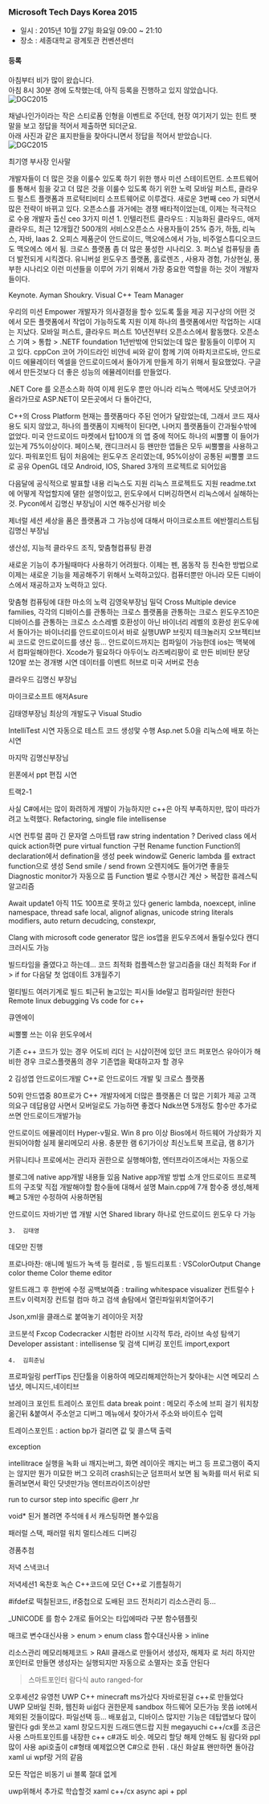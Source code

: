 ### Microsoft Tech Days Korea 2015  

- 일시 : 2015년 10월 27일 화요일 09:00 ~ 21:10  
- 장소 : 세종대학교 광계토관 컨벤션센터  

#### 등록  

아침부터 비가 많이 왔습니다.  
아침 8시 30분 경에 도착했는데, 아직 등록을 진행하고 있지 않았습니다.  
  ![DGC2015](https://github.com/DevStarSJ/Study/blob/master/Blog/Conference/2015/image/small.2015-10-27-Techdays.01.jpg?raw=true)  
 
채널나인가이라는 작은 스티로폼 인형을 이벤트로 주던데, 현장 여기저기 있는 힌트 팻말을 보고 정답을 적어서 제출하면 되더군요.  
아래 사진과 같은 표지판들을 찾아다니면서 정답을 적어서 받았습니다.  
    ![DGC2015](https://github.com/DevStarSJ/Study/blob/master/Blog/Conference/2015/image/2015-10-27-Techdays.03.jpg?raw=true)





최기영 부사장 인사말

개발자들이 더 많은 것을 이룰수 있도록 하기 위한 행사
미션 스테이트먼트.
소프트웨어를 통해서 힘을 갖고 더 많은 것을 이룰수 있도록 하기 위한 노력
모바일 퍼스트, 클라우드 펄스트
플랫폼과 프로턱티비티
소프트웨어로 이루겠다.
새로운 3번째 ceo 가 되면서 많은 전략이 바뀌고 있다.
오픈소스를 과거에는 경쟁 배타적이었는데, 이제는 적극적으로 수용
개발자 출신 ceo
3가지 미션
	1.	인텔리전트 클라우드 : 지능화된 클라우드, 애저 클라우드, 최근 12개월간 500개의 서비스오픈소스 사용자들이 25% 증가, 하둡, 리눅스, 자바, Iaas
	2.	오피스 제품군이 안드로이드, 맥오에스에서 가능, 비주얼스튜디오코드도 맥오에스 에서 됨. 크로스 플랫폼 좀 더 많은 풍성한 시나리오.
	3.	퍼스널 컴퓨팅을 좀 더 발전되게 시킥겠다. 유니버설 윈도우즈 플랫폼, 홀로렌즈 , 사용자 경험, 가상현실, 풍부한 시나리오
이런 미션들을 이루어 가기 위해서 가장 중요한 역할을 하는 것이 개발자 들이다.

Keynote. Ayman Shoukry. Visual C++ Team Manager

우리의 미션
Empower 개발자가 의사결정을 할수 있도록 툴을 제공
지구상의 어떤 것에서 모든 플랫폼에서 작업이 가능하도록 지원
이제 하나의 플랫폼에서만 작업하는 시대는 지났다.
모바일 퍼스트, 클라우드 퍼스트
 10년전부터 오픈소스에서 활동했다.
오픈소스 기여 > 통합 > 
.NETF foundation 1년반밖에 안되었는데 많은 활동들이 이루어 지고 있다.
cppCon 코어 가이드라인 비얀네 씨와 같이 함께 기여
아파치코르도바, 안드로이드 에뮬레이터
엑셀을 안드로이드에서 돌아가게 만들게 하기 위해서 필요했었다.
구글에서 만든것보다 더 좋은 성능의 에뮬레이터를 만들었다.

.NET Core 를 오픈소스화 하여 이제 윈도우 뿐만 아니라 리눅스 맥에서도 닷넷코어가 올라가므로 ASP.NET이 모든곳에서 다 돌아간다,

C++의 Cross Platform
현재는 플랫폼마다 주된 언어가 달랐었는데,
그래서 코드 재사용도 되지 않았고, 하나의 플랫폼이 지배적이 된다면, 나머지 플랫폼들이 간과될수밖에 없었다.
미국 안드로이드 마켓에서 탑100개 의 앱 중에 적어도 하나의 씨뿔뿔 이 들어가있는게 75%이상이다.
페이스북, 캔디크러시 등 왠만한 앱들은 모두 씨뿔뿔을 사용하고 있다.
파워포인트 팀이 처음에는 윈도우즈 온리였는데, 95%이상이 공통된 씨뿔뿔 코드로 공유
OpenGL 데모 Android, IOS, Shared  3개의 프로젝트로 되어있음

다음달에 공식적으로 발표할 내용
리눅스도 지원
리눅스 프로젝트도 지원
readme.txt에 어떻게 작업할지에 댈한 설명이있고, 윈도우에서 디버깅하면서 리눅스에서 실해하는것. Pycon에서 김명신 부장님이 시연 해주신거랑 비슷

제너럴 세션 세상을 품은 플랫폼과 그 가능성에 대해서
마이크로소프트 에반젤리스트팀
김명신 부장님

생산성, 지능적 클라우드 조직, 맞춤형컴퓨팅 환경

새로운 기능이 추가될때마다 사용하기 어려웠다.
이제는 펜, 몸동작 등 친숙한 방법으로 이제는 새로운 기능을 제공해주기 위해서 노력하고있다.
컴퓨터뿐만 아니라 모든 디바이스에서 재공하고자 노력하고 있다.

맞춤형 컴퓨팅에 대한 마소의 노력
김영욱부장님 밀덕
Cross 
Multiple device families, 각각의 디바이스를 관통하는 크로스
플랫폼을 관통하는 크로스
윈도우즈10은 디바이스를 관통하는 크로스
소스레벨 호환성이 아닌 바이너리 레벨의 호환성
윈도우에서 돌아가는 바이너리를 안드로이드이서 바로 실행UWP
브릿지 테크놀러지
오브젝티브씨 코드로 안드로이드를 생산
등...
안드로이드까지는 컴파일이 가능한데 ios는 맥북에서 컴파일해야한다. Xcode가 필요하다
아두이노 라즈베리팡이 로 만든 비비탄 분당 120발 쏘는 경개병 시연
데이터를 이벤트 허브로 미국 서버로 전송

클라우드
김명신 부장님

마이크로소프트 애저Asure

김태영부장님
최상의 개발도구
Visual Studio

IntelliTest 시연
자동으로 테스트 코드 생성맟 수행
Asp.net 5.0을 리눅스에 배포 하는 시연

마지막 김명신부장님

윈폰에서 ppt 편집 시연

트랙2-1

사실 C#에서는 많이 화려하게 개발이 가능하지만 c++은 아직 부족하지만,
많이 따라가려고 노력했다.
Refactoring, single file intellisense

시연
컨투럴 콤마
긴 문자열 스마트탭 raw string indentation ?
Derived class 에서 quick action하면 pure virtual function 구현
Rename function
Function의 declaration에서 defination을 생성 peek window로
Generic lambda 를 extract function으로 생성
Send smile / send frown 오렌지에도 들어가면 좋을듯
Diagnostic monitor가 자동으로 뜸
Function 별로 수행시간 계산 > 복잡한 휴레스틱 알고리즘

Await update1
아직 11도 100프로 못하고 있다
generic lambda, noexcept, inline namespace, thread safe local, alignof alignas, unicode string literals modifiers, auto return decudcing, constexpr, 

Clang with microsoft code generator
많은 ios앱을 윈도우즈에서 돌릴수있다
캔디크러시도 가능

빌드타임을 줄였다고 하는데...
코드 최적화 컴플렉스한 알고리즘을 대신 최적화
For if > if for
다음달 첫 업데이트 3개월주기

멀티빌드 여러기계로 빌드 퇴근뒤 놀고있는 피시들
Ide말고 컴파일러만 원한다
Remote linux debugging
Vs code for c++

큐엔에이

씨뿔뿔 쓰는 이유 윈도우에서

기존 c++ 코드가 있는 경우 어도비 리더 는 시샵이전에 있던 코드
퍼포먼스 유아이가 해비한 경우
크로스플랫폼의 경우 기존앱을 확대하고자 할 경우

2 김성엽 안드로이드개발
C++로 안드로이드 개발 및 크로스 플랫폼

50위 안드앱중 80프로가 C++
개발자에게 더많은 플랫폼은 더 많은 기회가 제공
고객의요구 데답용얍 사면서 모버일로도 가능하면 좋겠다
Ndk쓰면 5개정도 함수만 추가로쓰면 안드로이드개발가능

안드로이드 에뮬레이터
Hyper-v필요. Win 8 pro 이상
Bios에서 하드웨어 가상화가 지원되어야함
실제 물리메모리 사용. 충분한 램 6기가이상
최신노트북 프로급, 램 8기가

커뮤니티나 프로에서는 관리자 권한으로 실행해야함, 엔터프라이즈애서는 자동으로

블로그에 native app개발 내용들 있음
Native app개발 방법 소개
안드로이드 프로젝트의 구조맟 직접 개발해야할 함수들에 대해서 설명
Main.cpp에 7개 함수중 생성,해제 빼고 5개만 수정하여 사용하면됨

안드로이드 자바기반 앱 개발 시연
Shared library 하나로 안드로이드 윈도우 다 가능

	3.	김태영
데모만 진행

프로나마찬: 애니메
빌드가 녹색 등 컬러로 , 등 빌드리포트 : VSColorOutput
Change color theme
Color theme editor

알트드래그 후 한번에 수정
공백보여줌 : trailing whitespace visualizer
컨트럴수ㅏ프트v 이력저장
컨트럴 컴마 하고 검색
솔탐에서 열린파일위치열어주기

Json,xml을 클래스로 붙여놓기
레이아웃 저장

코드분석
Fxcop
Codecracker 시험판
라이브 시각적 투라, 라이브 속성 탐색기
Developer assistant : intellisense 및 검색
디버깅 포인트 import,export

	4.	김희준님

프로파일링
perfTips
진단툴을 이용하여 메모리해제안하는거 찾아내는 시연
메모리 스냅샷,
메니지드,네이티브

브레이크 포인트
트레이스 포인트
data break point : 메모리 주소에 브피 걸기
워치창 옮긴뒤 &붙여서 주소얻고 디버그 메뉴에서 찾아가서 주소와 바이트수 입력

트레이스포인트 : action bp가 걸리면 값 및 콜스택 출력

exception

intellitrace
실행을 녹화
ui 깨지는버그, 화면 레이아웃 깨지는 버그 등 프로그램이 죽지는 않지만 뭔가 미묘한 버그
오히려 crash되는군 덤프떠서 보면 됨
녹화를 떠서 뒤로 되돌려보면서 확인
닷넷만가능
엔터프라이즈이상만

run to cursor
step into specific
@err
,hr


void* 된거 볼려면 주석애ㅔ서 캐스팅하면 볼수있음

패러럴 스택, 패러럴 워치
멀티스레드 디버깅

경품추첨

저녁 스낵코너

저녁세션1 옥찬호
녹슨 C++코드에 모던 C++로 기름칠하기

#ifdef로 떡칠된코드, if중첩으로 도배된 코드
전처리기
리소스관리 등...

_UNICODE 를 함수 2개로 들어오는 타입에따라 구분
함수템플릿

매크로
변수대신사용 > enum > enum class
함수대신사용 > inline

리소스관리
메모리해제코드 > RAII 클래스로 만들어서 생성자, 해제자 로 처리
하지만 포인터로 만들면 생성자는 실행되지만 자동으로 소멸자는 호출 안된다
> 스마트포인터 
람다식
auto
ranged-for

오후세션2 유영천
UWP C++
minecraft ms가샀다 자바로된걸 c++로 만들었다
UWP 모바일 친화, 웹친화 ui쉽다
권한문제 sandbox 하드웨어 모든가능 못씀
iot에서 제외된 것들이많다. 파일선택 등...
배포쉽고, 디바이스 많지만 기능은 데탑앱보다 많이 딸린다
gdi 못쓰고 xaml
창모드지원
드래드앤드랍 지원
megayuchi
c++/cx를 조금은 사용 스마트포인트를 내장한 c++ c#과도 비슷. 메모리 할당 해제 안해도 됨
람다와 ppl 많이 사용
api호출이 c#형태
예제없으면 C#으로 한뒤 . 대신 화살표 왠만하면 돌아감
xaml ui
wpf랑 거의 같음

모든 작업은 비동기 ui 블록 절대 없게

uwp위해서 추가로 학습할것
xaml
c++/cx
async api + ppl






